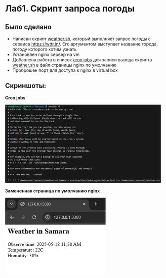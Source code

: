 # Лаб1. Скрипт запроса погоды

## Было сделано

- Написан скрипт [weather.sh](weather.sh), который выполняет запрос погоды с сервиса https://wttr.in/. Его аргументом выступает название города, погоду которого хотим узнать
- Установлен nginx сервер на vm
- Добавлена работа в список [cron jobs](crontab) для записи вывода скрипта [weather.sh](weather.sh) в файл страницы nginx по умолчанию
- Проброшен порт для доступа к nginx в virtual box

## Скриншоты:

**Cron jobs**

![alt text](screenshots/image0.png)

**Замененная страница по умолчанию nginx**

![alt text](screenshots/image1.png)